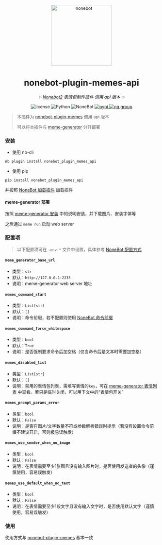 <div align="center">

  <a href="https://nonebot.dev/">
    <img src="https://nonebot.dev/logo.png" width="200" height="200" alt="nonebot">
  </a>

# nonebot-plugin-memes-api

_✨ [Nonebot2](https://github.com/nonebot/nonebot2) 表情包制作插件 调用 api 版本 ✨_

<p align="center">
  <img src="https://img.shields.io/github/license/noneplugin/nonebot-plugin-memes-api" alt="license">
  <img src="https://img.shields.io/badge/python-3.8+-blue.svg" alt="Python">
  <img src="https://img.shields.io/badge/nonebot-2.2.0+-red.svg" alt="NoneBot">
  <a href="https://pypi.org/project/nonebot-plugin-memes-api">
    <img src="https://badgen.net/pypi/v/nonebot-plugin-memes-api" alt="pypi">
  </a>
  <a href="https://jq.qq.com/?_wv=1027&k=wDVNrMdr">
    <img src="https://img.shields.io/badge/QQ%E7%BE%A4-682145034-orange" alt="qq group">
  </a>
</p>

</div>

> 本插件为 [nonebot-plugin-memes](https://github.com/noneplugin/nonebot-plugin-memes) 调用 api 版本
>
> 可以将本插件与 [meme-generator](https://github.com/MeetWq/meme-generator) 分开部署

### 安装

- 使用 nb-cli

```
nb plugin install nonebot_plugin_memes_api
```

- 使用 pip

```
pip install nonebot_plugin_memes_api
```

并按照 [NoneBot 加载插件](https://nonebot.dev/docs/tutorial/create-plugin#加载插件) 加载插件

#### meme-generator 部署

按照 [meme-generator 安装](https://github.com/MeetWq/meme-generator#安装) 中的说明安装，并下载图片、安装字体等

之后通过 `meme run` 启动 web server

### 配置项

> 以下配置项可在 `.env.*` 文件中设置，具体参考 [NoneBot 配置方式](https://nonebot.dev/docs/appendices/config)

#### `meme_generator_base_url`

- 类型：`str`
- 默认：`http://127.0.0.1:2233`
- 说明：meme-generator web server 地址

#### `memes_command_start`

- 类型：`List[str]`
- 默认：`[]`
- 说明：命令前缀，若不配置则使用 [NoneBot 命令前缀](https://nonebot.dev/docs/appendices/config#command-start-和-command-separator)

#### `memes_command_force_whitespace`

- 类型：`bool`
- 默认：`True`
- 说明：是否强制要求命令后加空格（仅当命令后是文本时需要加空格）

#### `memes_disabled_list`

- 类型：`List[str]`
- 默认：`[]`
- 说明：禁用的表情包列表，需填写表情的`key`，可在 [meme-generator 表情列表](https://github.com/MeetWq/meme-generator/blob/main/docs/memes.md) 中查看。若只是临时关闭，可以用下文中的“表情包开关”

#### `memes_prompt_params_error`

- 类型：`bool`
- 默认：`False`
- 说明：是否在图片/文字数量不符或参数解析错误时提示（若没有设置命令前缀不建议开启，否则极易误触发）

#### `memes_use_sender_when_no_image`

- 类型：`bool`
- 默认：`False`
- 说明：在表情需要至少1张图且没有输入图片时，是否使用发送者的头像（谨慎使用，容易误触发）

#### `memes_use_default_when_no_text`

- 类型：`bool`
- 默认：`False`
- 说明：在表情需要至少1段文字且没有输入文字时，是否使用默认文字（谨慎使用，容易误触发）

### 使用

使用方式与 [nonebot-plugin-memes](https://github.com/noneplugin/nonebot-plugin-memes) 基本一致
